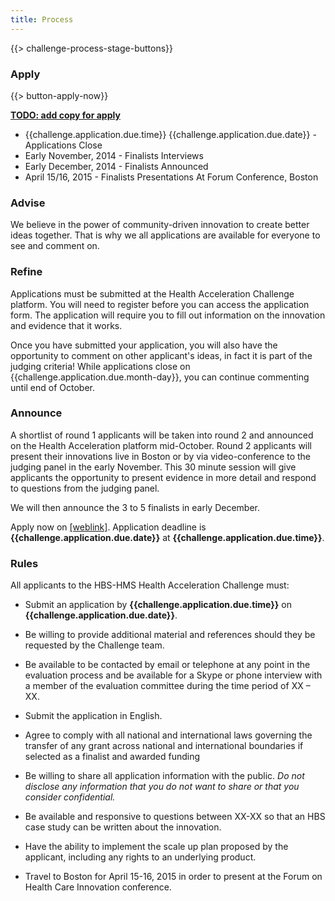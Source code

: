```yaml
---
title: Process
---
```


{{> challenge-process-stage-buttons}}

### Apply

{{> button-apply-now}}

[**TODO: add copy for apply**](https://github.com/codekiln/fhi/issues/47)

*   {{challenge.application.due.time}} {{challenge.application.due.date}} - Applications Close
*   Early November, 2014 - Finalists Interviews
*   Early December, 2014 - Finalists Announced
*   April 15/16, 2015 - Finalists Presentations At Forum Conference, Boston

### Advise

We believe in the power of community-driven innovation to create better ideas together. That is why we all applications are available for everyone to see and comment on.

### Refine

Applications must be submitted at the Health Acceleration Challenge platform. You will need to register before you can access the application form. The application will require you to fill out information on the innovation and evidence that it works.

Once you have submitted your application, you will also have the opportunity to comment on other applicant's ideas, in fact it is part of the judging criteria! While applications close on {{challenge.application.due.month-day}}, you can continue commenting until end of October.

### Announce

A shortlist of round 1 applicants will be taken into round 2 and announced on the Health Acceleration platform mid-October. Round 2 applicants will present their innovations live in Boston or by via video-conference to the judging panel in the early November. This 30 minute session will give applicants the opportunity to present evidence in more detail and respond to questions from the judging panel.

We will then announce the 3 to 5 finalists in early December.

Apply now on [[weblink]](www.example.com). Application deadline is **{{challenge.application.due.date}}** at **{{challenge.application.due.time}}**.

### Rules

All applicants to the HBS-HMS Health Acceleration Challenge must:

* Submit an application by **{{challenge.application.due.time}}** on **{{challenge.application.due.date}}**.

* Be willing to provide additional material and references should they be requested by the Challenge team.

* Be available to be contacted by email or telephone at any point in the evaluation process and be available for a Skype or phone interview with a member
of the evaluation committee during the time period of XX – XX.

* Submit the application in English.

* Agree to comply with all national and international laws governing the transfer of any grant across national and international boundaries if selected as
a finalist and awarded funding

* Be willing to share all application information with the public. _Do not disclose any information that you do not want to share or that you consider confidential._

* Be available and responsive to questions between XX-XX so that an HBS case study can be written about the innovation.

* Have the ability to implement the scale up plan proposed by the applicant, including any rights to an underlying product.

* Travel to Boston for April 15-16, 2015 in order to present at the Forum on Health Care Innovation conference.
